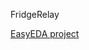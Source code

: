 FridgeRelay

[EasyEDA project](https://easyeda.com/account/project/detail?project=209471e8f09f491bba619240abe9d6ea)
